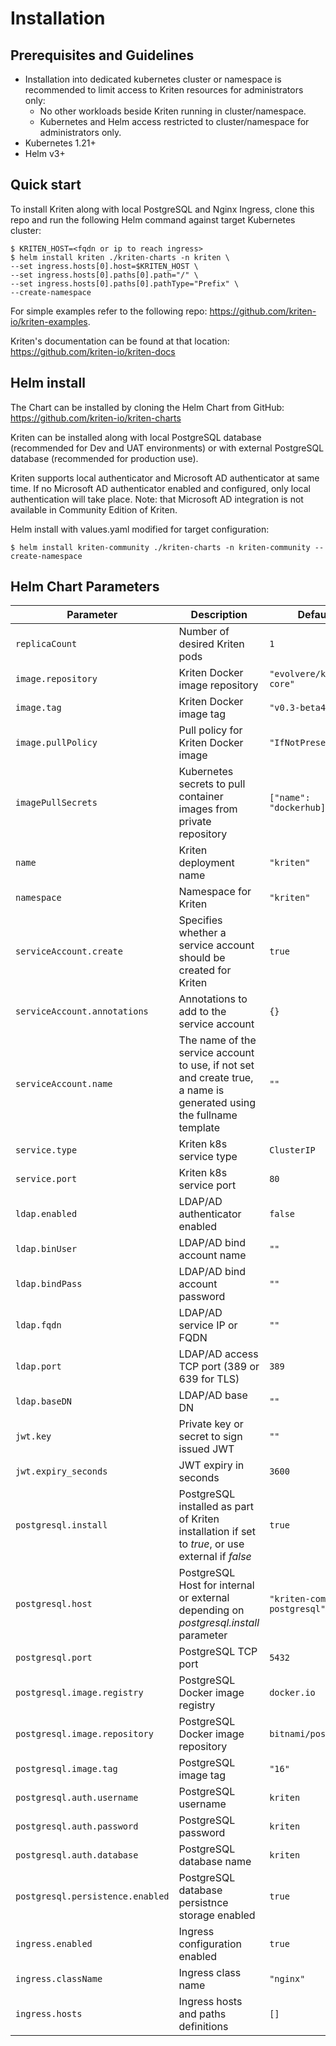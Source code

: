 # Installation

## Prerequisites and Guidelines

- Installation into dedicated kubernetes cluster or namespace is recommended to limit access to Kriten resources for administrators only:
  * No other workloads beside Kriten running in cluster/namespace.
  * Kubernetes and Helm access restricted to cluster/namespace for administrators only.
- Kubernetes 1.21+
- Helm v3+

## Quick start

To install Kriten along with local PostgreSQL and Nginx Ingress, clone this repo and run the following Helm command against target Kubernetes cluster:
```
$ KRITEN_HOST=<fqdn or ip to reach ingress>
$ helm install kriten ./kriten-charts -n kriten \
--set ingress.hosts[0].host=$KRITEN_HOST \
--set ingress.hosts[0].paths[0].path="/" \
--set ingress.hosts[0].paths[0].pathType="Prefix" \
--create-namespace
```

For simple examples refer to the following repo: https://github.com/kriten-io/kriten-examples.

Kriten's documentation can be found at that location: https://github.com/kriten-io/kriten-docs

## Helm install

The Chart can be installed by cloning the Helm Chart from GitHub: https://github.com/kriten-io/kriten-charts

Kriten can be installed along with local PostgreSQL database (recommended for Dev and UAT environments) or with external PostgreSQL database (recommended for production use).

Kriten supports local authenticator and Microsoft AD authenticator at same time. If no Microsoft AD authenticator enabled and configured, only local authentication will take place. Note: that Microsoft AD integration is not available in Community Edition of Kriten.

Helm install with values.yaml modified for target configuration:

`$ helm install kriten-community ./kriten-charts -n kriten-community --create-namespace`


## Helm Chart Parameters

|Parameter|Description|Default|
|---------|-----------|-------|
|`replicaCount`|Number of desired Kriten pods|`1`|
|`image.repository`|Kriten Docker image repository|`"evolvere/kriten-core"`|
|`image.tag`|Kriten Docker image tag|`"v0.3-beta4"`|
|`image.pullPolicy`|Pull policy for Kriten Docker image|`"IfNotPresent"`|
|`imagePullSecrets`|Kubernetes secrets to pull container images from private repository|`["name": "dockerhub]`|
|`name`|Kriten deployment name|`"kriten"`
|`namespace`|Namespace for Kriten|`"kriten"`
|`serviceAccount.create`| Specifies whether a service account should be created for Kriten|`true`
|`serviceAccount.annotations`| Annotations to add to the service account|`{}`
|`serviceAccount.name`|The name of the service account to use, if not set and create true, a name is generated using the fullname template|`""`
|`service.type`|Kriten k8s service type|`ClusterIP`
|`service.port`|Kriten k8s service port|`80`
|`ldap.enabled`|LDAP/AD authenticator enabled|`false`
|`ldap.binUser`|LDAP/AD bind account name|`""`
|`ldap.bindPass`|LDAP/AD bind account password|`""`
|`ldap.fqdn`|LDAP/AD service IP or FQDN|`""`
|`ldap.port`|LDAP/AD access TCP port (389 or 639 for TLS)|`389`
|`ldap.baseDN`|LDAP/AD base DN|`""`
|`jwt.key`|Private key or secret to sign issued JWT|`""`
|`jwt.expiry_seconds`|JWT expiry in seconds|`3600`
|`postgresql.install`|PostgreSQL installed as part of Kriten installation if set to *true*, or use external if *false* |`true`
|`postgresql.host`|PostgreSQL Host for internal or external depending on *postgresql.install* parameter|`"kriten-community-postgresql"`
|`postgresql.port`|PostgreSQL TCP port|`5432`
|`postgresql.image.registry`|PostgreSQL Docker image registry|`docker.io`
|`postgresql.image.repository`|PostgreSQL Docker image repository|`bitnami/postgresql`
|`postgresql.image.tag`|PostgreSQL image tag|`"16"`
|`postgresql.auth.username`|PostgreSQL username|`kriten`
|`postgresql.auth.password`|PostgreSQL password|`kriten`
|`postgresql.auth.database`|PostgreSQL database name|`kriten`
|`postgresql.persistence.enabled`|PostgreSQL database persistnce storage enabled|`true`
|`ingress.enabled`|Ingress configuration enabled|`true`
|`ingress.className`|Ingress class name|`"nginx"`
|`ingress.hosts`|Ingress hosts and paths definitions|`[]`

